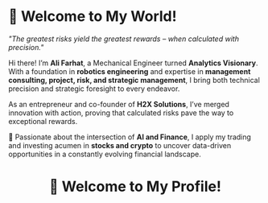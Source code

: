 # 👋 Welcome to My World!  

_"The greatest risks yield the greatest rewards – when calculated with precision."_  

Hi there! I’m **Ali Farhat**, a Mechanical Engineer turned **Analytics Visionary**. With a foundation in **robotics engineering** and expertise in **management consulting, project, risk, and strategic management**, I bring both technical precision and strategic foresight to every endeavor.  

As an entrepreneur and co-founder of **H2X Solutions**, I’ve merged innovation with action, proving that calculated risks pave the way to exceptional rewards. 

🌟 Passionate about the intersection of **AI and Finance**, I apply my trading and investing acumen in **stocks and crypto** to uncover data-driven opportunities in a constantly evolving financial landscape.  


<div align="center">
  <h1>👋 Welcome to My Profile!</h1>
  
  <div style="font-family: 'Courier New', monospace; color: #00ff9f; font-size: 1.5rem;">
    <span id="typewriter"></span>
  </div>
  
  <style>
    @keyframes typing {
      from { width: 0; }
      to { width: 100%; }
    }
    @keyframes blink {
      50% { border-color: transparent; }
    }
    #typewriter {
      display: inline-block;
      white-space: nowrap;
      overflow: hidden;
      border-right: 3px solid #00ff9f;
      width: 0;
      animation: typing 4s steps(30, end), blink 0.5s step-end infinite alternate;
    }
  </style>
  
  <script>
    const quotes = [
      "if (choices.difficulty == HARD) { life.setMode(EASY); }",
      "if (creativity > rules) { codeOutsideTheBox(); }",
      "if (effort == '100%') { life.getRewards(); }"
    ];

    let i = 0;
    const typewriter = document.getElementById("typewriter");

    function typeQuote() {
      typewriter.textContent = quotes[i];
      i = (i + 1) % quotes.length;
      setTimeout(typeQuote, 5000); // Display each quote for 5 seconds
    }

    typeQuote();
  </script>
</div>
